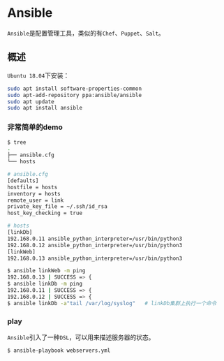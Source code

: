 # Ansible

`Ansible`是配置管理工具，类似的有`Chef`、`Puppet`、`Salt`。

## 概述

`Ubuntu 18.04`下安装：

```bash
sudo apt install software-properties-common
sudo apt-add-repository ppa:ansible/ansible
sudo apt update
sudo apt install ansible
```

### 非常简单的demo

```bash
$ tree
.
├── ansible.cfg
└── hosts
```

```bash
# ansible.cfg
[defaults]
hostfile = hosts
inventory = hosts
remote_user = link
private_key_file = ~/.ssh/id_rsa
host_key_checking = true
```

```bash
# hosts
[linkDb]
192.168.0.11 ansible_python_interpreter=/usr/bin/python3 
192.168.0.12 ansible_python_interpreter=/usr/bin/python3
[linkWeb]
192.168.0.13 ansible_python_interpreter=/usr/bin/python3
```

```bash
$ ansible linkWeb -m ping
192.168.0.13 | SUCCESS => {
$ ansible linkDb -m ping
192.168.0.11 | SUCCESS => {
192.168.0.12 | SUCCESS => {
$ ansible linkDb -a"tail /var/log/syslog"   # linkDb集群上执行一个命令
```
### play
`Ansible`引入了一种`DSL`，可以用来描述服务器的状态。

```bash
$ ansible-playbook webservers.yml
```